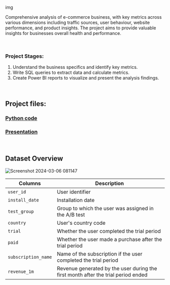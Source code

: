 img

Comprehensive analysis of e-commerce business, with key metrics across various dimensions including traffic sources, user behaviour, website performance, and product insights. The project aims to provide valuable insights for businesses overall health and performance.

<br>

### Project Stages:
1. Understand the business specifics and identify key metrics.
2. Write SQL queries to extract data and calculate metrics.
3. Create Power BI reports to visualize and present the analysis findings.

<br>

## **Project files:**
### [Python code](https://github.com/gnoevoy/subscriptions_testing_mobile_app/blob/main/subscriptions_testing.ipynb)
### [Presentation](https://github.com/gnoevoy/subscriptions_testing_mobile_app/blob/main/Presentation.md)

<br>

## **Dataset Overview**

![Screenshot 2024-03-06 081147](https://github.com/gnoevoy/subscriptions_testing_mobile_app/assets/43414592/5f2244a4-0bec-42f6-bf2d-2e2b5a57de6f)

| Columns | Description |
| --- | --- |
| `user_id` | User identifier |
| `install_date` | Installation date |
| `test_group` | Group to which the user was assigned in the A/B test |
| `country` | User's country code |
| `trial` | Whether the user completed the trial period |
| `paid` | Whether the user made a purchase after the trial period |
| `subscription_name` | Name of the subscription if the user completed the trial period |
| `revenue_1m` | Revenue generated by the user during the first month after the trial period ended |
